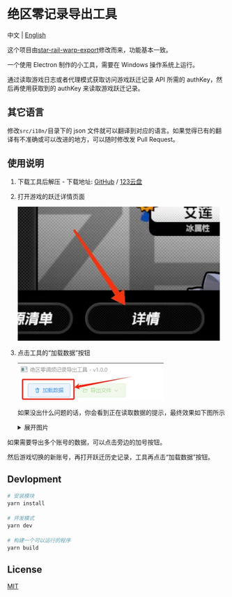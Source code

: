 # 绝区零记录导出工具

中文 | [English](https://git.loliquq.cn/earthjasonlin/zzz-signal-search-export/blob/main/docs/README_EN.md)

这个项目由[star-rail-warp-export](https://github.com/biuuu/star-rail-warp-export/)修改而来，功能基本一致。

一个使用 Electron 制作的小工具，需要在 Windows 操作系统上运行。

通过读取游戏日志或者代理模式获取访问游戏跃迁记录 API 所需的 authKey，然后再使用获取到的 authKey 来读取游戏跃迁记录。

## 其它语言

修改`src/i18n/`目录下的 json 文件就可以翻译到对应的语言。如果觉得已有的翻译有不准确或可以改进的地方，可以随时修改发 Pull Request。

## 使用说明

1. 下载工具后解压 - 下载地址: [GitHub](https://github.com/earthjasonlin/zzz-signal-search-export/releases/latest/download/ZzzSignalSearchExport.zip) / [123云盘](https://www.123pan.com/s/Vs9uVv-ShhE.html)
2. 打开游戏的跃迁详情页面

   ![详情页面](/docs/wish-history.jpg)

3. 点击工具的“加载数据”按钮

   ![加载数据](/docs/load-data.png)

   如果没出什么问题的话，你会看到正在读取数据的提示，最终效果如下图所示

   <details>
    <summary>展开图片</summary>

   ![预览](/docs/preview.png)

   </details>

如果需要导出多个账号的数据，可以点击旁边的加号按钮。

然后游戏切换的新账号，再打开跃迁历史记录，工具再点击“加载数据”按钮。

## Devlopment

```bash
# 安装模块
yarn install

# 开发模式
yarn dev

# 构建一个可以运行的程序
yarn build
```

## License

[MIT](https://github.com/earthjasonlin/zzz-signal-search-export/blob/main/LICENSE)
